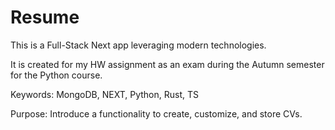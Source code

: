 # Resume
This is a Full-Stack Next app leveraging modern technologies.

It is created for my HW assignment as an exam during the Autumn semester for the Python course.

Keywords: MongoDB, NEXT, Python, Rust, TS

Purpose: Introduce a functionality to create, customize, and store CVs. 
